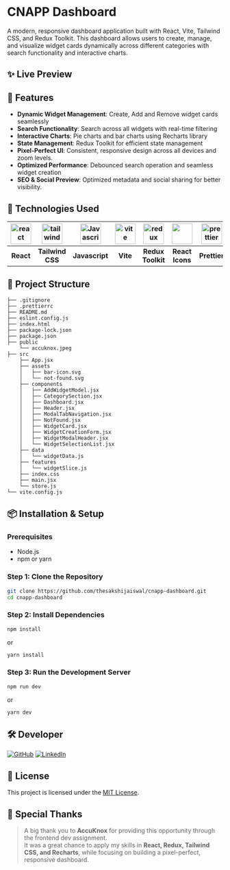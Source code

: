 # CNAPP Dashboard

A modern, responsive dashboard application built with React, Vite, Tailwind CSS, and Redux Toolkit. This dashboard allows users to create, manage, and visualize widget cards dynamically across different categories with search functionality and interactive charts.

## ✨ Live Preview

## 🚀 Features

- **Dynamic Widget Management**: Create, Add and Remove widget cards seamlessly
- **Search Functionality**: Search across all widgets with real-time filtering
- **Interactive Charts**: Pie charts and bar charts using Recharts library
- **State Management**: Redux Toolkit for efficient state management
- **Pixel-Perfect UI**: Consistent, responsive design across all devices and zoom levels.
- **Optimized Performance**: Debounced search operation and seamless widget creation
- **SEO & Social Preview**: Optimized metadata and social sharing for better visibility.

## 🧰 Technologies Used

| <img src="https://cdn.jsdelivr.net/gh/devicons/devicon/icons/react/react-original.svg" width="48" height="48" alt="react"> | <img src="https://cdn.jsdelivr.net/gh/devicons/devicon/icons/tailwindcss/tailwindcss-original.svg" width="48" height="48" alt="tailwindcss"> | <img src="https://cdn.jsdelivr.net/gh/devicons/devicon@latest/icons/javascript/javascript-original.svg"  width="48" height="48" alt="Javascript" /> | <img src="https://cdn.jsdelivr.net/gh/devicons/devicon/icons/vitejs/vitejs-original.svg" width="48" height="48" alt="vite"> | <img src="https://cdn.jsdelivr.net/gh/devicons/devicon/icons/redux/redux-original.svg" width="48" height="48" alt="redux"> | <img src="https://raw.githubusercontent.com/react-icons/react-icons/master/react-icons.svg" width="48" height="48"> | <img src="https://prettier.io/icon.png" width="48" height="48" alt="prettier"> |
|:---:|:---:|:---:|:---:|:---:|:---:|:---:|
| **React** | **Tailwind CSS** | **Javascript** | **Vite** | **Redux Toolkit** | **React Icons** | **Prettier** |

## 📂 Project Structure

```
├── .gitignore
├── .prettierrc
├── README.md
├── eslint.config.js
├── index.html
├── package-lock.json
├── package.json
├── public
    └── accuknox.jpeg
├── src
    ├── App.jsx
    ├── assets
    │   ├── bar-icon.svg
    │   └── not-found.svg
    ├── components
    │   ├── AddWidgetModel.jsx
    │   ├── CategorySection.jsx
    │   ├── Dashboard.jsx
    │   ├── Header.jsx
    │   ├── ModalTabNavigation.jsx
    │   ├── NotFound.jsx
    │   ├── WidgetCard.jsx
    │   ├── WidgetCreationForm.jsx
    │   ├── WidgetModalHeader.jsx
    │   └── WidgetSelectionList.jsx
    ├── data
    │   └── widgetData.js
    ├── features
    │   └── widgetSlice.js
    ├── index.css
    ├── main.jsx
    └── store.js
└── vite.config.js
```

## 📦 Installation & Setup

### Prerequisites

- Node.js
- npm or yarn

### Step 1: Clone the Repository

```bash
git clone https://github.com/thesakshijaiswal/cnapp-dashboard.git
cd cnapp-dashboard
```

### Step 2: Install Dependencies

```bash
npm install
```

or

```bash
yarn install
```

### Step 3: Run the Development Server

```bash
npm run dev
```

or

```bash
yarn dev
```

## 🛠 Developer

[![GitHub](https://img.shields.io/badge/GitHub-thesakshijaiswal-181717?style=for-the-badge&logo=github)](https://github.com/thesakshijaiswal)
[![LinkedIn](https://img.shields.io/badge/linkedin-thesakshijaiswal-%230077B5.svg?style=for-the-badge&logo=linkedin&logoColor=white)](https://www.linkedin.com/in/thesakshijaiswal)

## 📄 License

This project is licensed under the [MIT License](LICENSE).

## 🌟 Special Thanks

> A big thank you to **AccuKnox** for providing this opportunity through the frontend dev assignment.  
It was a great chance to apply my skills in **React, Redux, Tailwind CSS, and Recharts**, while focusing on building a pixel-perfect, responsive dashboard.  
